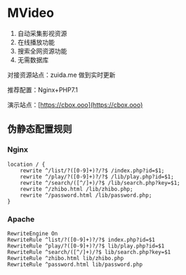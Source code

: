 # MVideo

1. 自动采集影视资源
2. 在线播放功能
3. 搜索全网资源功能
4. 无需数据库

对接资源站点：zuida.me 做到实时更新

推荐配置：Nginx+PHP7.1

演示站点：[https://cbox.ooo](https://cbox.ooo)


## 伪静态配置规则

### Nginx

```
location / {
	rewrite ^/list/?([0-9]+)?/?$ /index.php?id=$1;
	rewrite ^/play/?([0-9]+)?/?$ /lib/play.php?id=$1;
	rewrite ^/search/([^/]+)/?$ /lib/search.php?key=$1;
	rewrite ^/zhibo.html /lib/zhibo.php;
	rewrite ^/password.html /lib/password.php;
}
```

### Apache

```
RewriteEngine On
RewriteRule ^list/?([0-9]+)?/?$ index.php?id=$1
RewriteRule ^play/?([0-9]+)?/?$ lib/play.php?id=$1
RewriteRule ^search/([^/]+)/?$ lib/search.php?key=$1
RewriteRule ^zhibo.html lib/zhibo.php
RewriteRule ^password.html lib/password.php
```